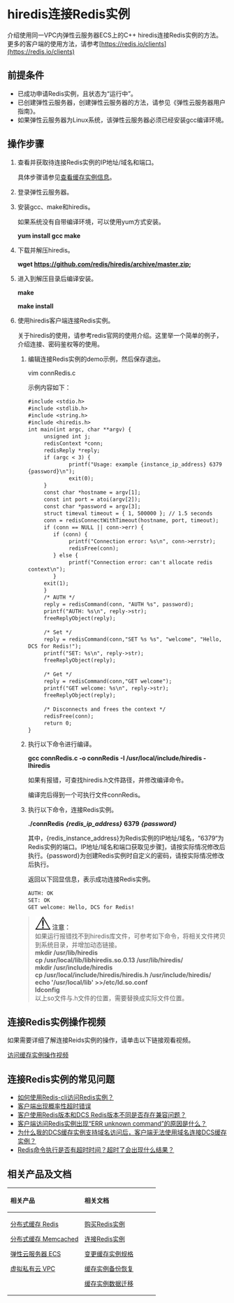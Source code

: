 # hiredis连接Redis实例<a name="dcs-zh-ug-180814003"></a>

介绍使用同一VPC内弹性云服务器ECS上的C++  hiredis连接Redis实例的方法。更多的客户端的使用方法，请参考[https://redis.io/clients](https://redis.io/clients)

## 前提条件<a name="section1502270695932"></a>

-   已成功申请Redis实例，且状态为“运行中”。
-   已创建弹性云服务器，创建弹性云服务器的方法，请参见《弹性云服务器用户指南》。
-   如果弹性云服务器为Linux系统，该弹性云服务器必须已经安装gcc编译环境。

## 操作步骤<a name="section6715101110310"></a>

1.  <a name="li1655151054317"></a>查看并获取待连接Redis实例的IP地址/域名和端口。

    具体步骤请参见[查看缓存实例信息](查看缓存实例信息.md)。

2.  登录弹性云服务器。
3.  安装gcc、make和hiredis。

    如果系统没有自带编译环境，可以使用yum方式安装。

    **yum install gcc make**

4.  下载并解压hiredis。

    **wget https://github.com/redis/hiredis/archive/master.zip;**

5.  进入到解压目录后编译安装。

    **make**

    **make install**

6.  使用hiredis客户端连接Redis实例。

    关于hiredis的使用，请参考redis官网的使用介绍。这里举一个简单的例子，介绍连接、密码鉴权等的使用。

    1.  编辑连接Redis实例的demo示例，然后保存退出。

        vim connRedis.c

        示例内容如下：

        ```
        #include <stdio.h>
        #include <stdlib.h>
        #include <string.h>
        #include <hiredis.h>
        int main(int argc, char **argv) {
             unsigned int j;
             redisContext *conn;
             redisReply *reply;
             if (argc < 3) {
                     printf("Usage: example {instance_ip_address} 6379 {password}\n");
                     exit(0);
             }
             const char *hostname = argv[1];
             const int port = atoi(argv[2]);
             const char *password = argv[3];
             struct timeval timeout = { 1, 500000 }; // 1.5 seconds
             conn = redisConnectWithTimeout(hostname, port, timeout);
             if (conn == NULL || conn->err) {
        		if (conn) {
                     printf("Connection error: %s\n", conn->errstr);
                     redisFree(conn);
        		} else {
                     printf("Connection error: can't allocate redis context\n");
        		}
             exit(1);
             }
             /* AUTH */
             reply = redisCommand(conn, "AUTH %s", password);
             printf("AUTH: %s\n", reply->str);
             freeReplyObject(reply);
        
             /* Set */
             reply = redisCommand(conn,"SET %s %s", "welcome", "Hello, DCS for Redis!");
             printf("SET: %s\n", reply->str);
             freeReplyObject(reply);
        
             /* Get */
             reply = redisCommand(conn,"GET welcome");
             printf("GET welcome: %s\n", reply->str);
             freeReplyObject(reply);
        
             /* Disconnects and frees the context */
             redisFree(conn);
             return 0;
        }
        ```

    2.  执行以下命令进行编译。

        **gcc connRedis.c -o connRedis  -I /usr/local/include/hiredis -lhiredis**

        如果有报错，可查找hiredis.h文件路径，并修改编译命令。

        编译完后得到一个可执行文件connRedis。

    3.  执行以下命令，连接Redis实例。

        **./connRedis** **_\{redis\_ip\_address\}_** **6379** **_\{password\}_**

        其中，\{redis\_instance\_address\}为Redis实例的IP地址/域名，“6379“为Redis实例的端口。IP地址/域名和端口获取见步骤[1](#li1655151054317)，请按实际情况修改后执行。\{password\}为创建Redis实例时自定义的密码，请按实际情况修改后执行。

        返回以下回显信息，表示成功连接Redis实例。

        ```
        AUTH: OK
        SET: OK
        GET welcome: Hello, DCS for Redis!
        ```


    >![](public_sys-resources/icon-notice.gif) **注意：**   
    >如果运行报错找不到hiredis库文件，可参考如下命令，将相关文件拷贝到系统目录，并增加动态链接。  
    >**mkdir /usr/lib/hiredis**  
    >**cp /usr/local/lib/libhiredis.so.0.13 /usr/lib/hiredis/**  
    >**mkdir /usr/include/hiredis**  
    >**cp /usr/local/include/hiredis/hiredis.h /usr/include/hiredis/**  
    >**echo '/usr/local/lib' &gt;&gt;/etc/ld.so.conf**  
    >**ldconfig**  
    >以上so文件与.h文件的位置，需要替换成实际文件位置。  


## 连接Redis实例操作视频<a name="section2045018233194"></a>

如果需要详细了解连接Reids实例的操作，请单击以下链接观看视频。

[访问缓存实例操作视频](https://support.huaweicloud.com/dcs_video/index.html)

## 连接Redis实例的常见问题<a name="section17508471113"></a>

-   [如何使用Redis-cli访问Redis实例？](https://support.huaweicloud.com/dcs_faq/dcs-zh-ug-190131020.html)
-   [客户端出现概率性超时错误](https://support.huaweicloud.com/dcs_faq/zh-cn_topic_0052790071.html)
-   [客户使用Redis版本和DCS Redis版本不同是否存在兼容问题？](https://support.huaweicloud.com/dcs_faq/dcs-zh-ug-190131010.html)
-   [客户端访问Redis实例出现“ERR unknown command”的原因是什么？](https://support.huaweicloud.com/dcs_faq/dcs-zh-ug-190131011.html)
-   [为什么我的DCS缓存实例支持域名访问后，客户端无法使用域名连接DCS缓存实例？](https://support.huaweicloud.com/dcs_faq/dcs-zh-ug-180312004.html)
-   [Redis命令执行是否有超时时间？超时了会出现什么结果？](https://support.huaweicloud.com/dcs_faq/dcs-zh-ug-180718002.html)

## 相关产品及文档<a name="section152613113129"></a>

<a name="td475c361406b4841ba0faa98fc782ed5"></a>
<table><thead align="left"><tr id="rb27d733848ce4e7a9386965803595f1b"><th class="cellrowborder" valign="top" width="50%" id="mcps1.1.3.1.1"><p id="a5cc8ae3032d8416f9696b6f2a50d82d4"><a name="a5cc8ae3032d8416f9696b6f2a50d82d4"></a><a name="a5cc8ae3032d8416f9696b6f2a50d82d4"></a>相关产品</p>
</th>
<th class="cellrowborder" valign="top" width="50%" id="mcps1.1.3.1.2"><p id="ad3b8309045294369bdb9a006daef8f00"><a name="ad3b8309045294369bdb9a006daef8f00"></a><a name="ad3b8309045294369bdb9a006daef8f00"></a>相关文档</p>
</th>
</tr>
</thead>
<tbody><tr id="re4588baf45714b4f80c021cca1290879"><td class="cellrowborder" valign="top" width="50%" headers="mcps1.1.3.1.1 "><p id="a8c37acc50b884e0b9a71051bcb9179b4"><a name="a8c37acc50b884e0b9a71051bcb9179b4"></a><a name="a8c37acc50b884e0b9a71051bcb9179b4"></a><a href="https://www.huaweicloud.com/product/dcs.html?infodocbz" target="_blank" rel="noopener noreferrer">分布式缓存 Redis</a></p>
<p id="a11d9314698354304b9a9e9cb1270b5c9"><a name="a11d9314698354304b9a9e9cb1270b5c9"></a><a name="a11d9314698354304b9a9e9cb1270b5c9"></a><a href="https://www.huaweicloud.com/product/dcsmem.html?infodocbz" target="_blank" rel="noopener noreferrer">分布式缓存 Memcached</a></p>
<p id="abeaed75bd99c4aeeb5ef850c82a274f2"><a name="abeaed75bd99c4aeeb5ef850c82a274f2"></a><a name="abeaed75bd99c4aeeb5ef850c82a274f2"></a><a href="https://www.huaweicloud.com/product/ecs.html?infodocbz" target="_blank" rel="noopener noreferrer">弹性云服务器 ECS</a></p>
<p id="zh-cn_topic_0046844820_p841193941416"><a name="zh-cn_topic_0046844820_p841193941416"></a><a name="zh-cn_topic_0046844820_p841193941416"></a><a href="http://www.huaweicloud.com/product/vpc.html?infodocbz" target="_blank" rel="noopener noreferrer">虚拟私有云 VPC</a></p>
</td>
<td class="cellrowborder" valign="top" width="50%" headers="mcps1.1.3.1.2 "><p id="a0c4ea7b976b745079231aeb676430680"><a name="a0c4ea7b976b745079231aeb676430680"></a><a name="a0c4ea7b976b745079231aeb676430680"></a><a href="https://support.huaweicloud.com/usermanual-dcs/dcs-zh-ug-180315001.html?infodocbz" target="_blank" rel="noopener noreferrer">购买Redis实例</a></p>
<p id="zh-cn_topic_0046844820_p682916370595"><a name="zh-cn_topic_0046844820_p682916370595"></a><a name="zh-cn_topic_0046844820_p682916370595"></a><a href="https://support.huaweicloud.com/usermanual-dcs/zh-cn_topic_0082114847.html?infodocbz" target="_blank" rel="noopener noreferrer">连接Redis实例</a></p>
<p id="a3d146c9e41904a09b098cc34a53b5652"><a name="a3d146c9e41904a09b098cc34a53b5652"></a><a name="a3d146c9e41904a09b098cc34a53b5652"></a><a href="https://support.huaweicloud.com/usermanual-dcs/zh-cn_topic_0061845451.html?infodocbz" target="_blank" rel="noopener noreferrer">变更缓存实例规格</a></p>
<p id="zh-cn_topic_0046844820_p12250886517"><a name="zh-cn_topic_0046844820_p12250886517"></a><a name="zh-cn_topic_0046844820_p12250886517"></a><a href="https://support.huaweicloud.com/usermanual-dcs/zh-cn_topic_0079545637.html?infodocbz" target="_blank" rel="noopener noreferrer">缓存实例备份恢复</a></p>
<p id="zh-cn_topic_0046844820_p143616360517"><a name="zh-cn_topic_0046844820_p143616360517"></a><a name="zh-cn_topic_0046844820_p143616360517"></a><a href="https://support.huaweicloud.com/migration-dcs/zh-cn_topic_0078784423.html?infodocbz" target="_blank" rel="noopener noreferrer">缓存实例数据迁移</a></p>
</td>
</tr>
</tbody>
</table>

